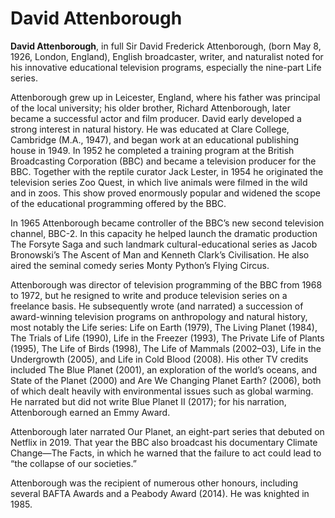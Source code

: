# David Attenborough

**David Attenborough**, in full Sir David Frederick Attenborough, (born May 8, 1926,
London, England), English broadcaster, writer, and naturalist noted for his 
innovative educational television programs, especially the nine-part Life 
series.

Attenborough grew up in Leicester, England, where his father was principal of
the local university; his older brother, Richard Attenborough, later became a 
successful actor and film producer. David early developed a strong interest in 
natural history. He was educated at Clare College, Cambridge (M.A., 1947), and 
began work at an educational publishing house in 1949. In 1952 he completed a 
training program at the British Broadcasting Corporation (BBC) and became a 
television producer for the BBC. Together with the reptile curator Jack Lester,
in 1954 he originated the television series Zoo Quest, in which live animals 
were filmed in the wild and in zoos. This show proved enormously popular and 
widened the scope of the educational programming offered by the BBC.

In 1965 Attenborough became controller of the BBC’s new second television 
channel, BBC-2. In this capacity he helped launch the dramatic production 
The Forsyte Saga and such landmark cultural-educational series as Jacob 
Bronowski’s The Ascent of Man and Kenneth Clark’s Civilisation. He also aired 
the seminal comedy series Monty Python’s Flying Circus.

Attenborough was director of television programming of the BBC from 1968 to 
1972, but he resigned to write and produce television series on a freelance 
basis. He subsequently wrote (and narrated) a succession of award-winning 
television programs on anthropology and natural history, most notably the
Life series: Life on Earth (1979), The Living Planet (1984), The Trials of Life
(1990), Life in the Freezer (1993), The Private Life of Plants (1995), The 
Life of Birds (1998), The Life of Mammals (2002–03), Life in the Undergrowth 
(2005), and Life in Cold Blood (2008). His other TV credits included The Blue 
Planet (2001), an exploration of the world’s oceans, and State of the Planet 
(2000) and Are We Changing Planet Earth? (2006), both of which dealt heavily 
with environmental issues such as global warming. He narrated but did not write 
Blue Planet II (2017); for his narration, Attenborough earned an Emmy Award.

Attenborough later narrated Our Planet, an eight-part series that debuted on 
Netflix in 2019. That year the BBC also broadcast his documentary Climate 
Change—The Facts, in which he warned that the failure to act could lead to 
“the collapse of our societies.”

Attenborough was the recipient of numerous other honours, including several 
BAFTA Awards and a Peabody Award (2014). He was knighted in 1985.